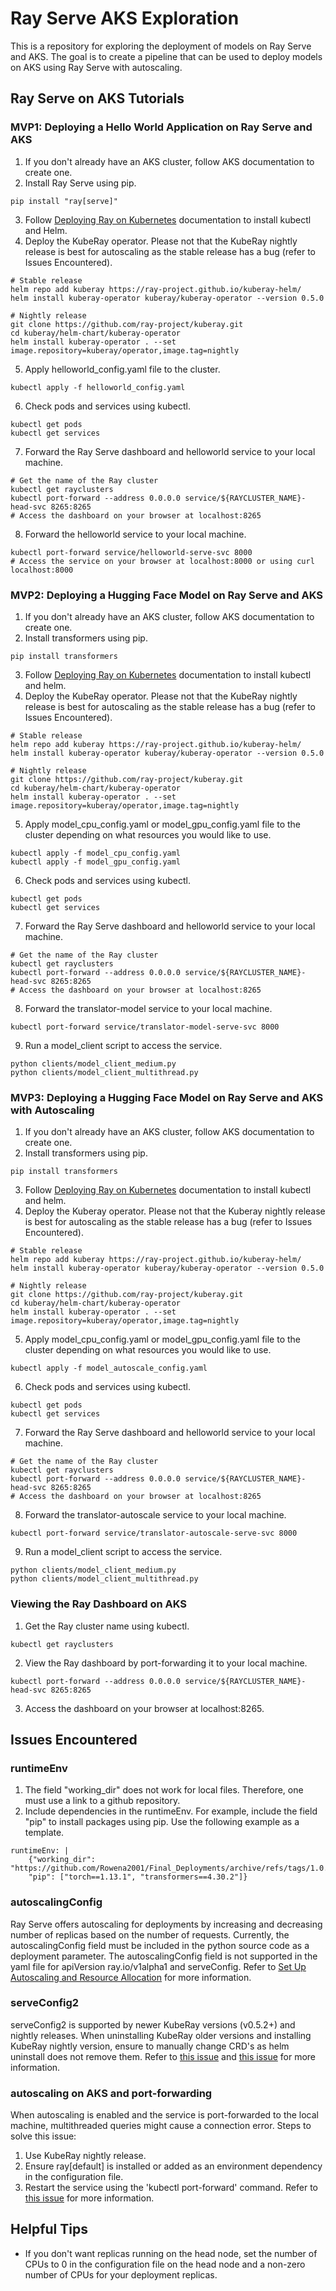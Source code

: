 # Ray Serve AKS Exploration

This is a repository for exploring the deployment of models on Ray Serve and AKS. The goal is to create a pipeline that can be used to deploy models on AKS using Ray Serve with autoscaling.

## Ray Serve on AKS Tutorials

### MVP1: Deploying a Hello World Application on Ray Serve and AKS

1. If you don't already have an AKS cluster, follow AKS documentation to create one.
2. Install Ray Serve using pip.
```
pip install "ray[serve]"
```
3. Follow [Deploying Ray on Kubernetes](https://docs.ray.io/en/latest/cluster/kubernetes/getting-started.html#kuberay-quickstart) documentation to install kubectl and Helm.
4. Deploy the KubeRay operator. Please not that the KubeRay nightly release is best for autoscaling as the stable release has a bug (refer to Issues Encountered).
```
# Stable release
helm repo add kuberay https://ray-project.github.io/kuberay-helm/
helm install kuberay-operator kuberay/kuberay-operator --version 0.5.0

# Nightly release
git clone https://github.com/ray-project/kuberay.git
cd kuberay/helm-chart/kuberay-operator
helm install kuberay-operator . --set image.repository=kuberay/operator,image.tag=nightly
```
5. Apply helloworld_config.yaml file to the cluster.
```
kubectl apply -f helloworld_config.yaml
```
6. Check pods and services using kubectl.
```
kubectl get pods
kubectl get services
```
7. Forward the Ray Serve dashboard and helloworld service to your local machine.
```
# Get the name of the Ray cluster
kubectl get rayclusters
kubectl port-forward --address 0.0.0.0 service/${RAYCLUSTER_NAME}-head-svc 8265:8265 
# Access the dashboard on your browser at localhost:8265
```
8. Forward the helloworld service to your local machine.
```
kubectl port-forward service/helloworld-serve-svc 8000
# Access the service on your browser at localhost:8000 or using curl localhost:8000
```

### MVP2: Deploying a Hugging Face Model on Ray Serve and AKS

1. If you don't already have an AKS cluster, follow AKS documentation to create one.
2. Install transformers using pip.
```
pip install transformers
```
3. Follow [Deploying Ray on Kubernetes](https://docs.ray.io/en/latest/cluster/kubernetes/getting-started.html#kuberay-quickstart) documentation to install kubectl and helm.
4. Deploy the KubeRay operator. Please not that the KubeRay nightly release is best for autoscaling as the stable release has a bug (refer to Issues Encountered).
```
# Stable release
helm repo add kuberay https://ray-project.github.io/kuberay-helm/
helm install kuberay-operator kuberay/kuberay-operator --version 0.5.0

# Nightly release
git clone https://github.com/ray-project/kuberay.git
cd kuberay/helm-chart/kuberay-operator
helm install kuberay-operator . --set image.repository=kuberay/operator,image.tag=nightly
```
5. Apply model_cpu_config.yaml or model_gpu_config.yaml file to the cluster depending on what resources you would like to use.
```
kubectl apply -f model_cpu_config.yaml
kubectl apply -f model_gpu_config.yaml
```
6. Check pods and services using kubectl.
```
kubectl get pods
kubectl get services
```
7. Forward the Ray Serve dashboard and helloworld service to your local machine.
```
# Get the name of the Ray cluster
kubectl get rayclusters
kubectl port-forward --address 0.0.0.0 service/${RAYCLUSTER_NAME}-head-svc 8265:8265 
# Access the dashboard on your browser at localhost:8265
```
8. Forward the translator-model service to your local machine.
```
kubectl port-forward service/translator-model-serve-svc 8000
```
9. Run a model_client script to access the service.
```
python clients/model_client_medium.py
python clients/model_client_multithread.py
```

### MVP3: Deploying a Hugging Face Model on Ray Serve and AKS with Autoscaling

1. If you don't already have an AKS cluster, follow AKS documentation to create one.
2. Install transformers using pip.
```
pip install transformers
```
3. Follow [Deploying Ray on Kubernetes](https://docs.ray.io/en/latest/cluster/kubernetes/getting-started.html#kuberay-quickstart) documentation to install kubectl and helm.
4. Deploy the Kuberay operator. Please not that the Kuberay nightly release is best for autoscaling as the stable release has a bug (refer to Issues Encountered).
```
# Stable release
helm repo add kuberay https://ray-project.github.io/kuberay-helm/
helm install kuberay-operator kuberay/kuberay-operator --version 0.5.0

# Nightly release
git clone https://github.com/ray-project/kuberay.git
cd kuberay/helm-chart/kuberay-operator
helm install kuberay-operator . --set image.repository=kuberay/operator,image.tag=nightly
```
5. Apply model_cpu_config.yaml or model_gpu_config.yaml file to the cluster depending on what resources you would like to use.
```
kubectl apply -f model_autoscale_config.yaml
```
6. Check pods and services using kubectl.
```
kubectl get pods
kubectl get services
```
7. Forward the Ray Serve dashboard and helloworld service to your local machine.
```
# Get the name of the Ray cluster
kubectl get rayclusters
kubectl port-forward --address 0.0.0.0 service/${RAYCLUSTER_NAME}-head-svc 8265:8265 
# Access the dashboard on your browser at localhost:8265
```
8. Forward the translator-autoscale service to your local machine.
```
kubectl port-forward service/translator-autoscale-serve-svc 8000
```
9. Run a model_client script to access the service.
```
python clients/model_client_medium.py
python clients/model_client_multithread.py
```

### Viewing the Ray Dashboard on AKS

1. Get the Ray cluster name using kubectl.
```
kubectl get rayclusters
```
2. View the Ray dashboard by port-forwarding it to your local machine.
```
kubectl port-forward --address 0.0.0.0 service/${RAYCLUSTER_NAME}-head-svc 8265:8265 
```
3. Access the dashboard on your browser at localhost:8265.

## Issues Encountered

### runtimeEnv
1. The field "working_dir" does not work for local files. Therefore, one must use a link to a github repository.
2. Include dependencies in the runtimeEnv. For example, include the field "pip" to install packages using pip.
Use the following example as a template.
```
runtimeEnv: |
    {"working_dir": "https://github.com/Rowena2001/Final_Deployments/archive/refs/tags/1.0.zip", 
    "pip": ["torch==1.13.1", "transformers==4.30.2"]}
```

### autoscalingConfig
Ray Serve offers autoscaling for deployments by increasing and decreasing number of replicas based on the number of requests.
Currently, the autoscalingConfig field must be included in the python source code as a deployment parameter.
The autoscalingConfig field is not supported in the yaml file for apiVersion ray.io/v1alpha1 and serveConfig.
Refer to [Set Up Autoscaling and Resource Allocation](https://docs.ray.io/en/master/serve/scaling-and-resource-allocation.html#) for more information.

### serveConfig2
serveConfig2 is supported by newer KubeRay versions (v0.5.2+) and nightly releases.
When uninstalling KubeRay older versions and installing KubeRay nightly version, ensure to manually change CRD's as helm uninstall does not remove them.
Refer to [this issue](https://github.com/ray-project/kuberay/issues/1194) and [this issue](https://github.com/ray-project/kuberay/issues/1216) for more information.

### autoscaling on AKS and port-forwarding
When autoscaling is enabled and the service is port-forwarded to the local machine, multithreaded queries might cause a connection error.
Steps to solve this issue:
1. Use KubeRay nightly release.
2. Ensure ray[default] is installed or added as an environment dependency in the configuration file.
3. Restart the service using the 'kubectl port-forward' command.
Refer to [this issue](https://github.com/ray-project/kuberay/issues/1222) for more information.

## Helpful Tips
- If you don't want replicas running on the head node, set the number of CPUs to 0 in the configuration file on the head node and a non-zero number of CPUs for your deployment replicas.